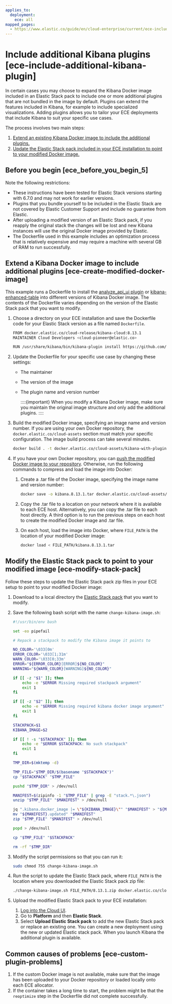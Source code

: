 ```yaml
---
applies_to:
  deployment:
    ece: all
mapped_pages:
  - https://www.elastic.co/guide/en/cloud-enterprise/current/ece-include-additional-kibana-plugin.html
---
```


# Include additional Kibana plugins [ece-include-additional-kibana-plugin]

In certain cases you may choose to expand the Kibana Docker image included in an Elastic Stack pack to include one or more additional plugins that are not bundled in the image by default. Plugins can extend the features included in Kibana, for example to include specialized visualizations. Adding plugins allows you to tailor your ECE deployments that include Kibana to suit your specific use cases.

The process involves two main steps:

1. [Extend an existing Kibana Docker image to include the additional plugins.](#ece-create-modified-docker-image)
2. [Update the Elastic Stack pack included in your ECE installation to point to your modified Docker image.](#ece-modify-stack-pack)


## Before you begin [ece_before_you_begin_5] 

Note the following restrictions:

* These instructions have been tested for Elastic Stack versions starting with 6.7.0 and may not work for earlier versions.
* Plugins that you bundle yourself to be included in the Elastic Stack are not covered by Elastic Customer Support and include no guarantee from Elastic.
* After uploading a modified version of an Elastic Stack pack, if you reapply the original stack the changes will be lost and new Kibana instances will use the original Docker image provided by Elastic.
* The Dockerfile used in this example includes an optimization process that is relatively expensive and may require a machine with several GB of RAM to run successfully.


## Extend a Kibana Docker image to include additional plugins [ece-create-modified-docker-image] 

This example runs a Dockerfile to install the [analyze_api_ui plugin](https://github.com/johtani/analyze-api-ui-plugin) or [kibana-enhanced-table](https://github.com/fbaligand/kibana-enhanced-table) into different versions of Kibana Docker image. The contents of the Dockerfile varies depending on the version of the Elastic Stack pack that you want to modify.

1. Choose a directory on your ECE installation and save the Dockerfile code for your Elastic Stack version as a file named  `Dockerfile`.

    ```sh
    FROM docker.elastic.co/cloud-release/kibana-cloud:8.13.1
    MAINTAINER Cloud Developers <cloud-pioneer@elastic.co>

    RUN /usr/share/kibana/bin/kibana-plugin install https://github.com/fbaligand/kibana-enhanced-table/releases/download/v1.14.0/enhanced-table-1.14.0_8.13.1.zip
    ```

2. Update the Dockerfile for your specific use case by changing these settings:

    * The maintainer
    * The version of the image
    * The plugin name and version number

        ::::{important} 
        When you modify a Kibana Docker image, make sure you maintain the original image structure and only add the additional plugins.
        ::::

3. Build the modified Docker image, specifying an image name and version number. If you are using your own Docker repository, the `docker.elastic.co/cloud-assets` section must match your specific configuration. The image build process can take several minutes.

    ```sh
    docker build . -t docker.elastic.co/cloud-assets/kibana-with-plugin:8.13.1
    ```

4. If you have your own Docker repository, you can [push the modified Docker image to your repository](ece-install-offline-no-registry.md). Otherwise, run the following commands to compress and load the image into Docker:

    1. Create a .tar file of the Docker image, specifying the image name and version number:

        ```sh
        docker save -o kibana.8.13.1.tar docker.elastic.co/cloud-assets/kibana-with-plugin:8.13.1
        ```

    2. Copy the .tar file to a location on your network where it is available to each ECE host. Alternatively, you can copy the .tar file to each host directly. A third option is to run the previous steps on each host to create the modified Docker image and .tar file.
    3. On each host, load the image into Docker, where `FILE_PATH` is the location of your modified Docker image:

        ```sh
        docker load < FILE_PATH/kibana.8.13.1.tar
        ```



## Modify the Elastic Stack pack to point to your modified image [ece-modify-stack-pack] 

Follow these steps to update the Elastic Stack pack zip files in your ECE setup to point to your modified Docker image:

1. Download to a local directory the [Elastic Stack pack](manage-elastic-stack-versions.md) that you want to modify.
2. Save the following bash script with the name `change-kibana-image.sh`:

    ```sh
    #!/usr/bin/env bash

    set -eo pipefail

    # Repack a stackpack to modify the Kibana image it points to

    NO_COLOR='\033[0m'
    ERROR_COLOR='\033[1;31m'
    WARN_COLOR='\033[0;33m'
    ERROR="${ERROR_COLOR}[ERROR]${NO_COLOR}"
    WARNING="${WARN_COLOR}[WARNING]${NO_COLOR}"

    if [[ -z "$1" ]]; then
        echo -e "$ERROR Missing required stackpack argument"
        exit 1
    fi

    if [[ -z "$2" ]]; then
        echo -e "$ERROR Missing required kibana docker image argument"
        exit 1
    fi

    STACKPACK=$1
    KIBANA_IMAGE=$2

    if [[ ! -s "$STACKPACK" ]]; then
        echo -e "$ERROR $STACKPACK: No such stackpack"
        exit 1
    fi

    TMP_DIR=$(mktemp -d)

    TMP_FILE="$TMP_DIR/$(basename "$STACKPACK")"
    cp "$STACKPACK" "$TMP_FILE"

    pushd "$TMP_DIR" > /dev/null

    MANIFEST=$(zipinfo -1 "$TMP_FILE" | grep -E "stack.*\.json")
    unzip "$TMP_FILE" "$MANIFEST" > /dev/null

    jq ".kibana.docker_image |= \"${KIBANA_IMAGE}\"" "$MANIFEST" > "${MANIFEST}.updated"
    mv "${MANIFEST}.updated" "$MANIFEST"
    zip "$TMP_FILE" "$MANIFEST" > /dev/null

    popd > /dev/null

    cp "$TMP_FILE" "$STACKPACK"

    rm -rf "$TMP_DIR"
    ```

3. Modify the script permissions so that you can run it:

    ```sh
    sudo chmod 755 change-kibana-image.sh
    ```

4. Run the script to update the Elastic Stack pack, where `FILE_PATH` is the location where you downloaded the Elastic Stack pack zip file:

    ```sh
    ./change-kibana-image.sh FILE_PATH/8.13.1.zip docker.elastic.co/cloud-assets/kibana-with-plugin:8.13.1
    ```

5. Upload the modified Elastic Stack pack to your ECE installation:

    1. [Log into the Cloud UI](log-into-cloud-ui.md).
    2. Go to **Platform** and then **Elastic Stack**.
    3. Select **Upload Elastic Stack pack** to add the new Elastic Stack pack or replace an existing one. You can create a new deployment using the new or updated Elastic stack pack. When you launch Kibana the additional plugin is available.



## Common causes of problems [ece-custom-plugin-problems] 

1. If the custom Docker image is not available, make sure that the image has been uploaded to your Docker repository or loaded locally onto each ECE allocator.
2. If the container takes a long time to start, the problem might be that the `reoptimize` step in the Dockerfile did not complete successfully.

